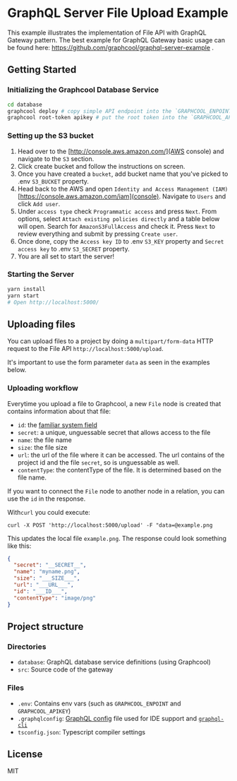 # GraphQL Server File Upload Example

This example illustrates the implementation of File API with GraphQL Gateway pattern. The best example for GraphQL Gateway basic usage can be found here: https://github.com/graphcool/graphql-server-example .

## Getting Started

### Initializing the Graphcool Database Service
```sh
cd database
graphcool deploy # copy simple API endpoint into the `GRAPHCOOL_ENPOINT` env var in .env
graphcool root-token apikey # put the root token into the `GRAPHCOOL_APIKEY` env var in .env
```

### Setting up the S3 bucket
1. Head over to the [http://console.aws.amazon.com/](AWS console) and navigate to the `S3` section.
2. Click create bucket and follow the instructions on screen.
3. Once you have created a `bucket`, add bucket name that you've picked to .env `S3_BUCKET` property.
4. Head back to the AWS and open `Identity and Access Management (IAM)` [https://console.aws.amazon.com/iam](console). Navigate to `Users` and click `Add user`.
5. Under `access type` check `Programmatic access` and press `Next`. From options, select `Attach existing policies directly` and a table below will open. Search for `AmazonS3FullAccess` and check it. Press `Next` to review everything and submit by pressing `Create user`.
6. Once done, copy the `Access key ID` to .env `S3_KEY` property and `Secret access key` to .env `S3_SECRET` property.
7. You are all set to start the server!

### Starting the Server

```sh
yarn install
yarn start
# Open http://localhost:5000/
```

## Uploading files

You can upload files  to a project by doing a `multipart/form-data` HTTP request to the File API `http://localhost:5000/upload`.

It's important to use the form parameter `data` as seen in the examples below.

### Uploading workflow

Everytime you upload a file to Graphcool, a new `File` node is created that contains information about that file:

* `id`: the [familiar system field](!alias-eiroozae8u#id-field)
* `secret`: a unique, unguessable secret that allows access to the file
* `name`: the file name
* `size`: the file size
* `url`: the url of the file where it can be accessed. The url contains of the project id and the file `secret`, so is unguessable as well.
* `contentType`: the contentType of the file. It is determined based on the file name.

If you want to connect the `File` node to another node in a relation, you can use the `id` in the response.

With`curl` you could execute:

`curl -X POST 'http://localhost:5000/upload' -F "data=@example.png`

This updates the local file `example.png`. The response could look something like this:

```JSON
{
  "secret": "__SECRET__",
  "name": "myname.png",
  "size": "___SIZE___",
  "url": "___URL___",
  "id": "___ID___",
  "contentType": "image/png"
}
```

## Project structure

### Directories

* `database`: GraphQL database service definitions (using Graphcool)
* `src`: Source code of the gateway

### Files

* `.env`: Contains env vars (such as `GRAPHCOOL_ENPOINT` and `GRAPHCOOL_APIKEY`)
* `.graphqlconfig`: [GraphQL config](https://github.com/graphcool/graphql-config) file used for IDE support and [`graphql-cli`](https://github.com/graphcool/graphql-cli)
* `tsconfig.json`: Typescript compiler settings

## License
MIT
